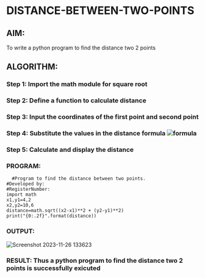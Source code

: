 # DISTANCE-BETWEEN-TWO-POINTS

## AIM:
To write a python program to find the distance two 2 points
## ALGORITHM:
### Step 1: Import the math module for square root
### Step 2: Define a function to calculate distance
### Step 3:  Input the coordinates of the first point and second point

### Step 4:  Substitute the values in the distance formula  ![formula](/formula.JPG)
### Step 5:  Calculate and display the distance
### PROGRAM:
```
  #Program to find the distance between two points.
#Developed by: 
#RegisterNumber:
import math
x1,y1=4,2
x2,y2=10,6
distance=math.sqrt((x2-x1)**2 + (y2-y1)**2)
print("{0:.2f}".format(distance))
```

### OUTPUT:
![Screenshot 2023-11-26 133623](https://github.com/jayadev133/DISTANCE-BETWEEN-TWO-POINTS/assets/150319465/b90a661c-71a3-47f4-8347-8323ea89ed55)



### RESULT: Thus a python program to find the distance two 2 points is successfully exicuted
